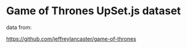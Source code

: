 # Game of Thrones UpSet.js dataset


data from:

https://github.com/jeffreylancaster/game-of-thrones